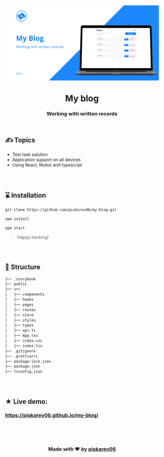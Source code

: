 ![preview img](/cover.jpg)

<h1 align="center">My blog</h1>
<h3 align="center">
  Working with written records
</h3>

<br />

## ✍ Topics

- Test task solution
- Application support on all devices
- Using React, Redux and typescript

<br />
<br />

## ⌛ Installation

```
git clone https://github.com/piskarev06/my-blog.git
```

```
npm install
```

```
npm start
```

> Happy hacking!

<br />
<br />

## 🚀 Structure

```bash
├── .storybook
├── public
├── src
│   ├── components
│   ├── hooks
│   ├── pages
│   ├── routes
│   ├── store
│   ├── styles
│   ├── types
│   ├── api.ts
│   ├── App.tsx
│   ├── index.css
│   ├── index.tsx
├── .gitignore
├── .prettierrc
├── package-lock.json
├── package.json
├── tsconfig.json
```

<br />
<br />

## ★ Live demo:

### https://piskarev06.github.io/my-blog/

<br />
<br />
<br />

<h3 align="center">Made with ❤ by <a href="https://github.com/piskarev06/">piskarev06</a></h3>
